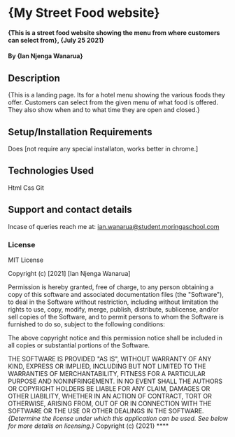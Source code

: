 # {My Street Food website}
#### {This is a street food website showing the menu from where customers can select from}, {July 25 2021}
#### By **{Ian Njenga Wanarua}**
## Description
{This is a landing page. Its for a hotel menu showing the various foods they offer. Customers can select from the given menu of what food is offered. They also
show when and to what time they are open and closed.}
## Setup/Installation Requirements
Does [not require any special installaton, works better in chrome.]

## Technologies Used
Html
Css
Git
## Support and contact details
Incase of queries reach me at: ian.wanarua@student.moringaschool.com
### License
MIT License

Copyright (c) [2021] [Ian Njenga Wanarua]

Permission is hereby granted, free of charge, to any person obtaining a copy
of this software and associated documentation files (the "Software"), to deal
in the Software without restriction, including without limitation the rights
to use, copy, modify, merge, publish, distribute, sublicense, and/or sell
copies of the Software, and to permit persons to whom the Software is
furnished to do so, subject to the following conditions:

The above copyright notice and this permission notice shall be included in all
copies or substantial portions of the Software.

THE SOFTWARE IS PROVIDED "AS IS", WITHOUT WARRANTY OF ANY KIND, EXPRESS OR
IMPLIED, INCLUDING BUT NOT LIMITED TO THE WARRANTIES OF MERCHANTABILITY,
FITNESS FOR A PARTICULAR PURPOSE AND NONINFRINGEMENT. IN NO EVENT SHALL THE
AUTHORS OR COPYRIGHT HOLDERS BE LIABLE FOR ANY CLAIM, DAMAGES OR OTHER
LIABILITY, WHETHER IN AN ACTION OF CONTRACT, TORT OR OTHERWISE, ARISING FROM,
OUT OF OR IN CONNECTION WITH THE SOFTWARE OR THE USE OR OTHER DEALINGS IN THE
SOFTWARE.
*{Determine the license under which this application can be used.  See below for more details on licensing.}*
Copyright (c) {2021} ****

